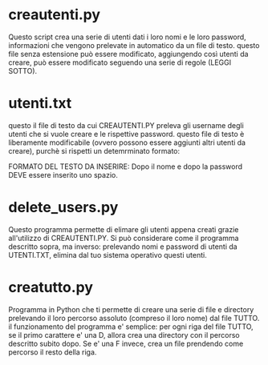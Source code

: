 # creautenti.py

Questo script crea una serie di utenti dati i loro nomi e le loro password, informazioni che vengono prelevate in automatico da un file di testo.
questo file senza estensione può essere modificato, aggiungendo così utenti  da creare, può essere modificato seguendo una serie di regole (LEGGI SOTTO).

# utenti.txt

questo il file di testo da cui CREAUTENTI.PY preleva gli username degli utenti che si vuole creare e le rispettive password.
questo file di testo è liberamente modificabile (ovvero possono essere aggiunti altri utenti da creare),  purchè si rispetti un detemrminato formato:

  FORMATO DEL TESTO DA INSERIRE: <Nome> <Password> 
  Dopo il nome e dopo la password DEVE essere inserito uno spazio.
  
# delete_users.py

Questo programma permette di elimare gli utenti appena creati grazie all'utilizzo di CREAUTENTI.PY.
Si può considerare come il programma descritto sopra, ma inverso: prelevando nomi e password di utenti da UTENTI.TXT, elimina dal tuo sistema operativo questi utenti.

# creatutto.py

Programma in Python che ti permette di creare una serie di file e directory prelevando il loro percorso assoluto (compreso il loro nome) dal file TUTTO.
il funzionamento del programma e' semplice: per ogni riga del file TUTTO, se il primo carattere e' una D, allora crea una directory con il percorso descritto subito dopo.
Se e' una F invece, crea un file prendendo come percorso il resto della riga.



